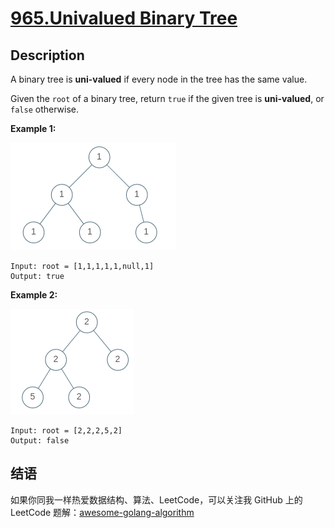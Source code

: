 # [965.Univalued Binary Tree][title]

## Description
A binary tree is **uni-valued** if every node in the tree has the same value.

Given the `root` of a binary tree, return `true` if the given tree is **uni-valued**, or `false` otherwise.

**Example 1:**  

![1](./unival_bst_1.png)

```
Input: root = [1,1,1,1,1,null,1]
Output: true
```

**Example 2:**  

![2](./unival_bst_2.png)

```
Input: root = [2,2,2,5,2]
Output: false
```

## 结语

如果你同我一样热爱数据结构、算法、LeetCode，可以关注我 GitHub 上的 LeetCode 题解：[awesome-golang-algorithm][me]

[title]: https://leetcode.com/problems/univalued-binary-tree/
[me]: https://github.com/kylesliu/awesome-golang-algorithm
